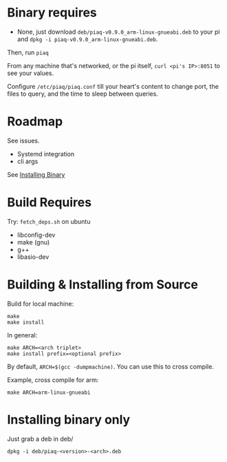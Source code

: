 # Binary requires 

- None, just download `deb/piaq-v0.9.0_arm-linux-gnueabi.deb` to your pi and `dpkg -i piaq-v0.9.0_arm-linux-gnueabi.deb`. 

Then, run `piaq`

From any machine that's networked, or the pi itself, `curl <pi's IP>:8051` to see your values.

Configure `/etc/piaq/piaq.conf` till your heart's content to change port, the files to query, and the time to sleep between queries.

# Roadmap

See issues. 

- Systemd integration
- cli args

See [Installing Binary](#installing-binary-only)

# Build Requires

Try: `fetch_deps.sh` on ubuntu

- libconfig-dev
- make (gnu)
- g++
- libasio-dev

# Building & Installing from Source

Build for local machine:

```
make
make install
```

In general:

```
make ARCH=<arch triplet> 
make install prefix=<optional prefix>
```
By default, `ARCH=$(gcc -dumpmachine)`. You can use this to cross compile. 

Example, cross compile for arm:

```
make ARCH=arm-linux-gnueabi
```

# Installing binary only

Just grab a deb in deb/
```
dpkg -i deb/piaq-<version>-<arch>.deb
```
